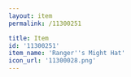 ```yaml
---
layout: item
permalink: /11300251

title: Item
id: '11300251'
item_name: 'Ranger''s Might Hat'
icon_url: '11300028.png'
---
```

